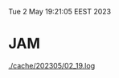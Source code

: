 Tue  2 May 19:21:05 EEST 2023
# JAM
<a href='./cache/202305/02_19.log'>./cache/202305/02_19.log</a>

